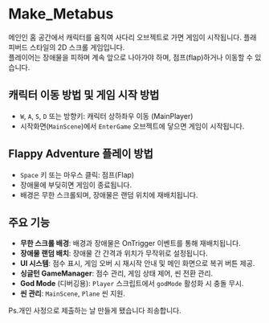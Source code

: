 # Make_Metabus

메인인 홈 공간에서 캐릭터를 움직여 사다리 오브젝트로 가면 게임이 시작됩니다.
플래피버드 스타일의 2D 스크롤 게임입니다.  
플레이어는 장애물을 피하며 계속 앞으로 나아가야 하며, 점프(flap)하거나 이동할 수 있습니다.

## 캐릭터 이동 방법 및 게임 시작 방법
- `W`, `A`, `S`, `D` 또는 방향키: 캐릭터 상하좌우 이동 (MainPlayer)
- 시작화면(`MainScene`)에서 `EnterGame` 오브젝트에 닿으면 게임이 시작됩니다.

## Flappy Adventure 플레이 방법

- `Space` 키 또는 마우스 클릭: 점프(Flap)
- 장애물에 부딪히면 게임이 종료됩니다.
- 배경은 무한 스크롤되며, 장애물은 랜덤 위치에 재배치됩니다.

## 주요 기능

- **무한 스크롤 배경**: 배경과 장애물은 OnTrigger 이벤트를 통해 재배치됩니다.
- **장애물 랜덤 배치**: 장애물 간 간격과 위치가 무작위로 설정됩니다.
- **UI 시스템**: 점수 표시, 게임 오버 시 재시작 안내 및 메인 화면으로 복귀 버튼 제공.
- **싱글턴 GameManager**: 점수 관리, 게임 상태 제어, 씬 전환 관리.
- **God Mode** (디버깅용): `Player` 스크립트에서 `godMode` 활성화 시 충돌 무시.
- **씬 관리**: `MainScene`, `Plane` 씬 지원.

Ps.개인 사정으로 제출하는 날 만들게 됐습니다 죄송합니다.
